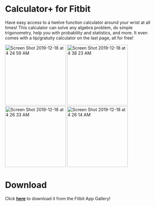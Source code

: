 # Calculator+ for Fitbit
Have easy access to a twelve function calculator around your wrist at all times! This calculator can solve any algebra problem, do simple trigonometry, help you with probability and statistics, and more. It even comes with a tip/gratuity calculator on the last page, all for free!

<img width="200" alt="Screen Shot 2019-12-18 at 4 24 59 AM" src="https://user-images.githubusercontent.com/3473945/71117003-4046f780-21a3-11ea-95bf-057ac575dde7.png"> <img width="200" alt="Screen Shot 2019-12-18 at 4 38 23 AM" src="https://user-images.githubusercontent.com/3473945/71117001-4046f780-21a3-11ea-936a-558a2c68092c.png"> <img width="200" alt="Screen Shot 2019-12-18 at 4 26 33 AM" src="https://user-images.githubusercontent.com/3473945/71117000-4046f780-21a3-11ea-8286-d728fb04f2f0.png"> <img width="200" alt="Screen Shot 2019-12-18 at 4 26 14 AM" src="https://user-images.githubusercontent.com/3473945/71117002-4046f780-21a3-11ea-85ab-f07dd4a755fb.png">

# Download
Click [__here__](https://gallery.fitbit.com/details/442eb38d-d42a-456d-b36e-7f652d134d48) to download it from the Fitbit App Gallery!
